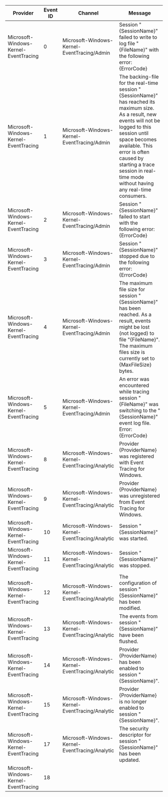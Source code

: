 Provider                               |  Event ID  |  Channel                                         |  Message
---------------------------------------|------------|--------------------------------------------------|-----------------------------------------------------------------------------------------------------------------------------------------------------------------------------------------------------------------------------------------------------------------------------------------------------
Microsoft-Windows-Kernel-EventTracing  |  0         |  Microsoft-Windows-Kernel-EventTracing/Admin     |  Session "{SessionName}" failed to write to log file "{FileName}" with the following error: {ErrorCode}
Microsoft-Windows-Kernel-EventTracing  |  1         |  Microsoft-Windows-Kernel-EventTracing/Admin     |  The backing-file for the real-time session "{SessionName}" has reached its maximum size. As a result, new events will not be logged to this session until space becomes available. This error is often caused by starting a trace session in real-time mode without having any real-time consumers.
Microsoft-Windows-Kernel-EventTracing  |  2         |  Microsoft-Windows-Kernel-EventTracing/Admin     |  Session "{SessionName}" failed to start with the following error: {ErrorCode}
Microsoft-Windows-Kernel-EventTracing  |  3         |  Microsoft-Windows-Kernel-EventTracing/Admin     |  Session "{SessionName}" stopped due to the following error: {ErrorCode}
Microsoft-Windows-Kernel-EventTracing  |  4         |  Microsoft-Windows-Kernel-EventTracing/Admin     |  The maximum file size for session "{SessionName}" has been reached. As a result, events might be lost (not logged) to file "{FileName}". The maximum files size is currently set to {MaxFileSize} bytes.
Microsoft-Windows-Kernel-EventTracing  |  5         |  Microsoft-Windows-Kernel-EventTracing/Admin     |  An error was encountered while tracing session "{FileName}" was switching to the "{SessionName}" event log file. Error: {ErrorCode}
Microsoft-Windows-Kernel-EventTracing  |  8         |  Microsoft-Windows-Kernel-EventTracing/Analytic  |  Provider {ProviderName} was registered with Event Tracing for Windows.
Microsoft-Windows-Kernel-EventTracing  |  9         |  Microsoft-Windows-Kernel-EventTracing/Analytic  |  Provider {ProviderName} was unregistered from Event Tracing for Windows.
Microsoft-Windows-Kernel-EventTracing  |  10        |  Microsoft-Windows-Kernel-EventTracing/Analytic  |  Session "{SessionName}" was started.
Microsoft-Windows-Kernel-EventTracing  |  11        |  Microsoft-Windows-Kernel-EventTracing/Analytic  |  Session "{SessionName}" was stopped.
Microsoft-Windows-Kernel-EventTracing  |  12        |  Microsoft-Windows-Kernel-EventTracing/Analytic  |  The configuration of session "{SessionName}" has been modified.
Microsoft-Windows-Kernel-EventTracing  |  13        |  Microsoft-Windows-Kernel-EventTracing/Analytic  |  The events from session "{SessionName}" have been flushed.
Microsoft-Windows-Kernel-EventTracing  |  14        |  Microsoft-Windows-Kernel-EventTracing/Analytic  |  Provider {ProviderName} has been enabled to session "{SessionName}".
Microsoft-Windows-Kernel-EventTracing  |  15        |  Microsoft-Windows-Kernel-EventTracing/Analytic  |  Provider {ProviderName} is no longer enabled to session "{SessionName}".
Microsoft-Windows-Kernel-EventTracing  |  17        |  Microsoft-Windows-Kernel-EventTracing/Analytic  |  The security descriptor for session "{SessionName}" has been updated.
Microsoft-Windows-Kernel-EventTracing  |  18        |                                                  |